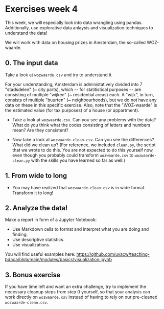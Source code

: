 # Exercises week 4

This week, we will especially look into data wrangling using pandas. Additionally, use explorative data anlaysis and visualization techniques to understand the data!


We will work with data on housing prizes in Amsterdam, the so-called WOZ-waarde.

## 0. The input data
Take a look at `wozwaarde.csv` and try to understand it. 

For your understanding, Amsterdam is administatively divided into 7 "stadsdelen" (~ city parts), which -- for statitistical purposes -- are consisting of multiple "wijken" (~ residential areas) each. A "wijk", in turn, consists of multiple "buurten" (~ neighbourhoods), but we do not have any data on these in this specific exercise. Also, note that the "WOZ-waarde" is the estimated value (for tax purposes) of a house (or appartment).


- Take a look at `wozwaarde.csv`. Can you see any problems with the data? What do you think what the codes consisting of letters and numbers mean? Are they consistent?

- Now take a look at `wozwaarde-clean.csv`. Can you see the differences? What did we clean up? (For reference, we included `clean.py`, the script that we wrote to do this. You are not expected to do this yourself now, even though you probably could transform `wozwaarde.csv` to `wozwaarde-clean.py` with the skills you have learned so far as well.)


## 1. From wide to long

- You may have realized that `wozwaarde-clean.csv` is in wide format. Transform it to long!


## 2. Analyze the data!

Make a report in form of a Jupyter Notebook:
- Use Markdown cells to format and interpret what you are doing and finding.
- Use descriptive statistics.
- Use visualizations.

You will find useful examples here: https://github.com/uvacw/teaching-bdaca/blob/main/modules/basics/visualization.ipynb


## 3. Bonus exercise

If you have time left and want an extra challenge, try to implement the necessary cleanup steps from step 0 yourself, so that your analysis can work directly on `wozwaarde.csv` instead of having to rely on our pre-cleaned `wozwaarde-clean.csv`.
